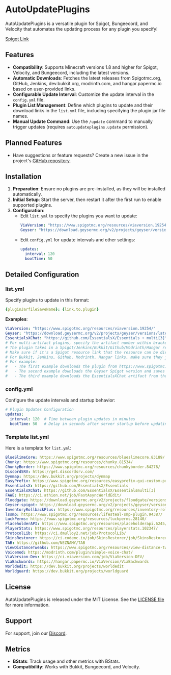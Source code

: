# AutoUpdatePlugins

AutoUpdatePlugins is a versatile plugin for Spigot, Bungeecord, and Velocity that automates the updating process for any plugin you specify!

[Spigot Link](https://www.spigotmc.org/resources/autoupdateplugins.109683/)

## Features

- **Compatibility**: Supports Minecraft versions 1.8 and higher for Spigot, Velocity, and Bungeecord, including the latest versions.
- **Automatic Downloads**: Fetches the latest releases from Spigotmc.org, GitHub, Jenkins, dev.bukkit.org, modrinth.com, and hangar.papermc.io based on user-provided links.
- **Configurable Update Interval**: Customize the update interval in the `config.yml` file.
- **Plugin List Management**: Define which plugins to update and their download links in the `list.yml` file, including specifying the plugin jar file names.
- **Manual Update Command**: Use the `/update` command to manually trigger updates (requires `autoupdateplugins.update` permission).

## Planned Features

- Have suggestions or feature requests? Create a new issue in the project's [GitHub repository](https://github.com/NewAmazingPVP/AutoUpdatePlugins).

## Installation

1. **Preparation**: Ensure no plugins are pre-installed, as they will be installed automatically.
2. **Initial Setup**: Start the server, then restart it after the first run to enable supported plugins.
3. **Configuration**: 
   - Edit `list.yml` to specify the plugins you want to update:
     ```yaml
     ViaVersion: "https://www.spigotmc.org/resources/viaversion.19254/"
     Geyser: "https://download.geysermc.org/v2/projects/geyser/versions/latest/builds/latest/downloads/spigot"
     ```
   - Edit `config.yml` for update intervals and other settings:
     ```yaml
     updates:
       interval: 120
       bootTime: 50
     ```

## Detailed Configuration

### list.yml

Specify plugins to update in this format:
```yaml
{pluginJarfileSaveName}: {link.to.plugin}
```

**Examples**:
```yaml
ViaVersion: "https://www.spigotmc.org/resources/viaversion.19254/"
Geyser: "https://download.geysermc.org/v2/projects/geyser/versions/latest/builds/latest/downloads/spigot"
EssentialsXChat: "https://github.com/EssentialsX/Essentials + multi[3]"
# For multi-artifact plugins, specify the artifact number within brackets.
# The plugin takes in a Spigot/Jenkins/Bukkit/Github/Modrinth/Hangar resource link or a direct link that automatically redirects and downloads the latest release.
# Make sure if it's a Spigot resource link that the resource can be directly downloaded on Spigot itself and not on an external website
# For Bukkit, Jenkins, Github, Modrinth, Hangar links, make sure they just point to the project (not the releases just the main project website)
# For example:
#   - The first example downloads the plugin from https://www.spigotmc.org/resources/viaversion.19254/ and names it ViaVersion (the .jar extension will be added automatically when downloaded)
#   - The second example downloads the Geyser Spigot version and saves it as Geyser
#   - The third example downloads the EssentialsXChat artifact from the EssentialsX project on GitHub. It specifies the artifact number (jar in release bundle) as 3 using the format `multi[3]` at end.
```

### config.yml

Configure the update intervals and startup behavior:
```yaml
# Plugin Updates Configuration
updates:
  interval: 120  # Time between plugin updates in minutes
  bootTime: 50   # Delay in seconds after server startup before updating plugins
```

### Template list.yml

Here is a template for `list.yml`:
```yaml
BlueSlimeCore: https://www.spigotmc.org/resources/blueslimecore.83189/
Chunky: https://www.spigotmc.org/resources/chunky.81534/
ChunkyBorder: https://www.spigotmc.org/resources/chunkyborder.84278/
DiscordSRV: https://get.discordsrv.com/
Dynmap: https://dev.bukkit.org/projects/dynmap
EasyPrefix: https://www.spigotmc.org/resources/easyprefix-gui-custom-prefixes-sql-support.44580/
EssentialsX: https://github.com/EssentialsX/Essentials
EssentialsXChat: https://github.com/EssentialsX/Essentialsmulti[3]
FAWE: https://ci.athion.net/job/FastAsyncWorldEdit/
Floodgate: https://download.geysermc.org/v2/projects/floodgate/versions/latest/builds/latest/downloads/spigot
Geyser-spigot: https://download.geysermc.org/v2/projects/geyser/versions/latest/builds/latest/downloads/spigot
InventoryRollbackPlus: https://www.spigotmc.org/resources/inventory-rollback-plus.85811/
lssmp: https://www.spigotmc.org/resources/lifesteal-smp-plugin.94387/
LuckPerms: https://www.spigotmc.org/resources/luckperms.28140/
PlaceholderAPI: https://www.spigotmc.org/resources/placeholderapi.6245/
PlayerStats: https://www.spigotmc.org/resources/playerstats.102347/
ProtocolLib: https://ci.dmulloy2.net/job/ProtocolLib/
SkinsRestorer: https://ci.codemc.io/job/SkinsRestorer/job/SkinsRestorerX-DEV/
TAB: https://github.com/NEZNAMY/TAB
ViewDistanceTweaks: https://www.spigotmc.org/resources/view-distance-tweaks.75164/
Voicemod: https://modrinth.com/plugin/simple-voice-chat/
ViaVersion-Dev: https://ci.viaversion.com/job/ViaVersion-DEV/
ViaBackwards: https://hangar.papermc.io/ViaVersion/ViaBackwards
Worldedit: https://dev.bukkit.org/projects/worldedit
Worldguard: https://dev.bukkit.org/projects/worldguard
```

## License

AutoUpdatePlugins is released under the MIT License. See the [LICENSE file](https://github.com/NewAmazingPVP/AutoUpdatePlugins/blob/main/LICENSE) for more information.

## Support

For support, join our [Discord](https://discord.gg/u3u45vaV6G).

## Metrics

- **BStats**: Track usage and other metrics with BStats.
- **Compatibility**: Works with Bukkit, Bungeecord, and Velocity.
